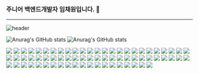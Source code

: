 ### 주니어 백엔드개발자 임채원입니다. 👋

---

![header](https://capsule-render.vercel.app/api?type=Waving)

![Anurag's GitHub stats](https://github-readme-stats.vercel.app/api/top-langs/?username=imchaewon&langs_count=8&theme=dark)
![Anurag's GitHub stats](https://github-readme-stats.vercel.app/api?username=imchaewon&show_icons=true&theme=radical)

<div>
<a href="javascript:"><img src="https://img.shields.io/badge/Java-E34F26?style=flat&logo=java"/></a>
<a href="javascript:"><img src="https://img.shields.io/badge/Oracle-F80000?style=flat&logo=Oracle&logoColor=fff"/></a>
<a href="javascript:"><img src="https://img.shields.io/badge/MySql-E0C189?logo=MySQL&logoColor=4479A1"/></a>
<a href="javascript:"><img src="https://img.shields.io/badge/Mybatis-43B02A"/></a>
<a href="javascript:"><img src="https://img.shields.io/badge/Spring-FFA65C?style=flat&logo=Spring&logoColor=6DB33F"/></a>
<a href="javascript:"><img src="https://img.shields.io/badge/SpringBoot-C2A9AF?style=flat&logo=springboot&logoColor=6DB33F"/></a>
<a href="javascript:"><img src="https://img.shields.io/badge/JPA-C2A9AF?style=flat&logo=&logoColor="/></a>
<a href="javascript:"><img src="https://img.shields.io/badge/Spring Data JPA-C2A9AF?style=flat&logo=&logoColor="/></a>
<a href="javascript:"><img src="https://img.shields.io/badge/Spring Cloud OpenFeign-C2A9AF?style=flat&logo=&logoColor="/></a>
<a href="javascript:"><img src="https://img.shields.io/badge/SpringSecurity-C1A9C2?style=flat&logo=springsecurity&logoColor=6DB33F"/></a>
<a href="javascript:"><img src="https://img.shields.io/badge/QueryDSL-C2A9AF?style=flat&logo=&logoColor="/></a>
<a href="javascript:"><img src="https://img.shields.io/badge/Apache Maven-98CCA2?style=flat&logo=apachemaven&logoColor=C71A36"/></a>
<a href="javascript:"><img src="https://img.shields.io/badge/Gradle-C2B4A9?style=flat&logo=gradle&logoColor=02303A"/></a>
<a href="javascript:"><img src="https://img.shields.io/badge/Swagger-8F4E96?style=flat&logo=swagger&logoColor=85EA2D"/></a>
<a href="javascript:"><img src="https://img.shields.io/badge/Redis-A9C2B3?style=flat&logo=redis&logoColor=FF4438"/></a>
<a href="javascript:"><img src="https://img.shields.io/badge/RSocket-ABC2A9?style=flat&logo=rsocket&logoColor=EF0092"/></a>
<a href="javascript:"><img src="https://img.shields.io/badge/ApacheJMeter-A9C2AF?style=flat&logo=apachejmeter&logoColor=D22128"/></a>
<a href="javascript:"><img src="https://img.shields.io/badge/JUnit-C2ABA9?style=flat&logo=junit5&logoColor=25A162"/></a>
<a href="javascript:"><img src="https://img.shields.io/badge/jacoco-C2ABA9?style=flat&logo=&logoColor="/></a>
<a href="javascript:"><img src="https://img.shields.io/badge/MockWebServer-C2ABA9?style=flat&logo=&logoColor="/></a>
<a href="javascript:"><img src="https://img.shields.io/badge/Postman-A9C2BD?style=flat&logo=postman&logoColor=FF6C37"/></a>
<a href="javascript:"><img src="https://img.shields.io/badge/OpenSearch-C2B8A9?style=flat&logo=opensearch&logoColor=005EB8"/></a>
<a href="javascript:"><img src="https://img.shields.io/badge/Logstash-C2B5A9?style=flat&logo=logstash&logoColor=005571"/></a>
<a href="javascript:"><img src="https://img.shields.io/badge/Telegraph-A9C2B0?style=flat&logo=telegraph&logoColor=FAFAFA"/></a>
<a href="javascript:"><img src="https://img.shields.io/badge/Git-43B02A?logo=git&logoColor=F05032"/></a>
<a href="javascript:"><img src="https://img.shields.io/badge/Docker-E0993D?style=flat&logo=Docker&logoColor=2496ED"/></a>
<a href="javascript:"><img src="https://img.shields.io/badge/Ubuntu-9EFFF5?style=flat&logo=Ubuntu&logoColor=E95420"/></a>
<a href="javascript:"><img src="https://img.shields.io/badge/JavaScript-6A4AFF?style=flat&logo=JavaScript&logoColor=F7DF1E"/></a>
<a href="javascript:"><img src="https://img.shields.io/badge/jQuery-FFDEAD?style=flat&logo=jQuery&logoColor=0769AD"/></a>
<a href="javascript:"><img src="https://img.shields.io/badge/AppleScript-6A4AFF?style=flat&logo=apple&logoColor=F7DF1E"/></a>
<a href="javascript:"><img src="https://img.shields.io/badge/npm-4AFF7D?style=flat&logo=npm&logoColor=CB3837"/></a>
<a href="javascript:"><img src="https://img.shields.io/badge/Node.js-FF4AA4?style=flat&logo=nodedotjs&logoColor=339933"/></a>
<a href="javascript:"><img src="https://img.shields.io/badge/express-9DCAFF?style=flat&logo=express&logoColor=000"/></a>
<a href="javascript:"><img src="https://img.shields.io/badge/React-FFA652?style=flat&logo=react&logoColor=61DAFB"/></a>
<a href="javascript:"><img src="https://img.shields.io/badge/JSON-ADFFC4?logo=json&logoColor=000"/></a>
<a href="javascript:"><img src="https://img.shields.io/badge/JWT-43B02A"/></a>
<a href="javascript:"><img src="https://img.shields.io/badge/Python-FFDC7D?logo=Python&logoColor=3776AB"/></a>
<a href="javascript:"><img src="https://img.shields.io/badge/Selenium-E0A6B0?logo=Selenium&logoColor=43B02A"/></a>
<a href="javascript:"><img src="https://img.shields.io/badge/GWT-A6E0BA?logo=google&logoColor=E62A33"/></a>
<a href="javascript:"><img src="https://img.shields.io/badge/REST API-43B02A"/></a>
<a href="javascript:"><img src="https://img.shields.io/badge/Jenkins-A9C2B5?logo=jenkins&logoColor=D24939"/></a>
<a href="javascript:"><img src="https://img.shields.io/badge/GitlabCI-A9C2C0?logo=gitlab&logoColor=FC6D26"/></a>
<a href="javascript:"><img src="https://img.shields.io/badge/macOS-F58482?logo=macos&logoColor=000"/></a>
<a href="javascript:"><img src="https://img.shields.io/badge/Vim-631210?logo=vim&logoColor=019733"/></a>
<a href="javascript:"><img src="https://img.shields.io/badge/Linux-857C62?logo=linux&logoColor=FCC624"/></a>
<a href="javascript:"><img src="https://img.shields.io/badge/CentOS-416D64?logo=centos&logoColor=262577"/></a>
<a href="javascript:"><img src="https://img.shields.io/badge/Ubuntu-C0A6E0?logo=ubuntu&logoColor=E95420"/></a>
<a href="javascript:"><img src="https://img.shields.io/badge/Shell-000?logo=&logoColor=5391FE"/></a>
<a href="javascript:"><img src="https://img.shields.io/badge/IntelliJ IDEA-F58482?logo=intellijidea&logoColor=000"/></a>
<a href="javascript:"><img src="https://img.shields.io/badge/Visual Studio Code-FAD8A7?logo=visualstudiocode&logoColor=007ACC"/></a>
<a href="javascript:"><img src="https://img.shields.io/badge/SublimeText-A7D6FA?logo=sublimetext&logoColor=FF9800"/></a>
<a href="javascript:"><img src="https://img.shields.io/badge/SourceTree-F5E9C0?logo=sourcetree&logoColor=0052CC"/></a>
<a href="javascript:"><img src="https://img.shields.io/badge/Notion-fff?logo=notion&logoColor=000"/></a>
<a href="javascript:"><img src="https://img.shields.io/badge/jira-fff?logo=jira&logoColor=0052CC"/></a>
<a href="javascript:"><img src="https://img.shields.io/badge/confluence-fff?logo=confluence&logoColor=172B4D"/></a>
<a href="javascript:"><img src="https://img.shields.io/badge/jandi-fff?logo=&logoColor=000"/></a>
<a href="javascript:"><img src="https://img.shields.io/badge/FileZilla-A7FABF?logo=filezilla&logoColor=BF0000"/></a>
<a href="javascript:"><img src="https://img.shields.io/badge/AWS-DBC293?logo=amazonaws&logoColor=232F3E"/></a>
<a href="javascript:"><img src="https://img.shields.io/badge/OpenStack-2DEB4D?logo=openstack&logoColor=ED1944"/></a>
<a href="javascript:"><img src="https://img.shields.io/badge/VirtualBox-E3BF7D?logo=virtualbox&logoColor=183A61"/></a>
<a href="javascript:"><img src="https://img.shields.io/badge/Unity-ADFFE7?style=flat&logo=unity&logoColor=183A61"/></a>
<a href="javascript:"><img src="https://img.shields.io/badge/HTML5-ADFFE7?style=flat&logo=HTML5&logoColor=E34F26"/></a>
<a href="javascript:"><img src="https://img.shields.io/badge/CSS3-FFDEAD?style=flat&logo=CSS3&logoColor=1572B6"/></a>
<a href="javascript:"><img src="https://img.shields.io/badge/Bootstrap-FFDEAD?style=flat&logo=bootstrap&logoColor=1572B6"/></a>
<a href="javascript:"><img src="https://img.shields.io/badge/Thymeleaf-C2A9AF?style=flat&logo=thymeleaf&logoColor=005F0F"/></a>
<a href="javascript:"><img src="https://img.shields.io/badge/Photoshop-634210?logo=adobephotoshop&logoColor=31A8FF"/></a>
<a href="javascript:"><img src="https://img.shields.io/badge/Illustrator-008DF7?logo=adobeillustrator&logoColor=FF9A00"/></a>
<a href="javascript:"><img src="https://img.shields.io/badge/MicrosoftAccess-93DBA6?logo=microsoftaccess&logoColor=A4373A"/></a>
<a href="javascript:"><img src="https://img.shields.io/badge/MicrosoftExcel-DB9993?logo=microsoftexcel&logoColor=631710"/></a>
<a href="javascript:"><img src="https://img.shields.io/badge/Obsidian-EBE22D?logo=obsidian&logoColor=7C3AED"/></a>
  
  
</div>


<!--
**imchaewon/imchaewon** is a ✨ _special_ ✨ repository because its `README.md` (this file) appears on your GitHub profile.

Here are some ideas to get you started:

- 🔭 I’m currently working on ...
- 🌱 I’m currently learning ...
- 👯 I’m looking to collaborate on ...
- 🤔 I’m looking for help with ...
- 💬 Ask me about ...
- 📫 How to reach me: ...
- 😄 Pronouns: ...
- ⚡ Fun fact: ...
-->



